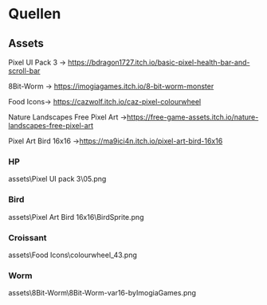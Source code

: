 # Quellen
## Assets
Pixel UI Pack 3 -> https://bdragon1727.itch.io/basic-pixel-health-bar-and-scroll-bar

8Bit-Worm -> https://imogiagames.itch.io/8-bit-worm-monster

Food Icons-> https://cazwolf.itch.io/caz-pixel-colourwheel

Nature Landscapes Free Pixel Art ->https://free-game-assets.itch.io/nature-landscapes-free-pixel-art

Pixel Art Bird 16x16 ->https://ma9ici4n.itch.io/pixel-art-bird-16x16

### HP 
assets\Pixel UI pack 3\05.png
### Bird
assets\Pixel Art Bird 16x16\BirdSprite.png
### Croissant
assets\Food Icons\colourwheel_43.png
### Worm
assets\8Bit-Worm\8Bit-Worm-var16-byImogiaGames.png